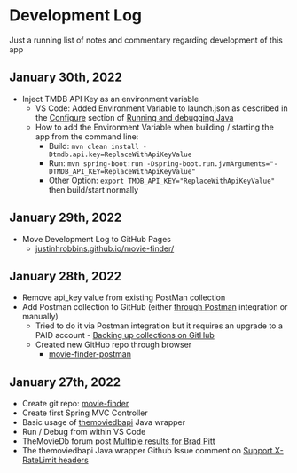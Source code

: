 # Development Log
Just a running list of notes and commentary regarding development of this app

## January 30th, 2022
- Inject TMDB API Key as an environment variable
   - VS Code: Added Environment Variable to launch.json as described in the [Configure](https://code.visualstudio.com/docs/java/java-debugging#_configure) section of [Running and debugging Java](https://code.visualstudio.com/docs/java/java-debugging)
   - How to add the Environment Variable when building / starting the app from the command line:
       - Build: `mvn clean install -Dtmdb.api.key=ReplaceWithApiKeyValue`
       - Run: `mvn spring-boot:run -Dspring-boot.run.jvmArguments="-DTMDB_API_KEY=ReplaceWithApiKeyValue"`
       - Other Option: `export TMDB_API_KEY="ReplaceWithApiKeyValue"` then build/start normally

## January 29th, 2022
- Move Development Log to GitHub Pages
    - [justinhrobbins.github.io/movie-finder/](https://justinhrobbins.github.io/movie-finder/)

## January 28th, 2022
- Remove api_key value from existing PostMan collection 
- Add Postman collection to GitHub (either [through Postman](https://learning.postman.com/docs/integrations/available-integrations/github/) integration or manually)
    - Tried to do it via Postman integration but it requires an upgrade to a PAID account
		    - [Backing up collections on GitHub](https://learning.postman.com/docs/integrations/available-integrations/github/)
	- Created new GitHub repo through browser
		- [movie-finder-postman](https://github.com/justinhrobbins/movie-finder-postman)

## January 27th, 2022
- Create git repo: [movie-finder](https://github.com/justinhrobbins/movie-finder)
- Create first Spring MVC Controller
- Basic usage of [themoviedbapi](https://github.com/holgerbrandl/themoviedbapi/) Java wrapper
- Run / Debug from within VS Code
- TheMovieDb forum post [Multiple results for Brad Pitt](https://www.themoviedb.org/talk/61f3504c64de35001bad54e6)
- The themoviedbapi Java wrapper Github Issue comment on [Support X-RateLimit headers](https://github.com/holgerbrandl/themoviedbapi/issues/103)
